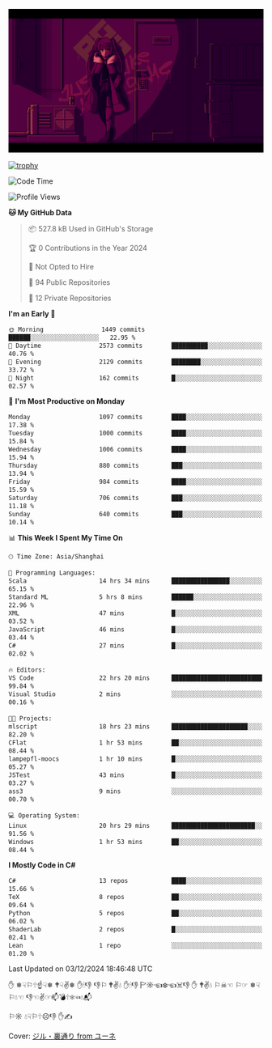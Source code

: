 ![](imgs/main.png)

[![trophy](https://github-profile-trophy.vercel.app/?username=NeilKleistGao&theme=dracula)](https://github.com/ryo-ma/github-profile-trophy)

<!--START_SECTION:waka-->
![Code Time](http://img.shields.io/badge/Code%20Time-1%2C475%20hrs%2055%20mins-blue)

![Profile Views](http://img.shields.io/badge/Profile%20Views-0-blue)

**🐱 My GitHub Data** 

> 📦 527.8 kB Used in GitHub's Storage 
 > 
> 🏆 0 Contributions in the Year 2024
 > 
> 🚫 Not Opted to Hire
 > 
> 📜 94 Public Repositories 
 > 
> 🔑 12 Private Repositories 
 > 
**I'm an Early 🐤** 

```text
🌞 Morning                1449 commits        ██████░░░░░░░░░░░░░░░░░░░   22.95 % 
🌆 Daytime                2573 commits        ██████████░░░░░░░░░░░░░░░   40.76 % 
🌃 Evening                2129 commits        ████████░░░░░░░░░░░░░░░░░   33.72 % 
🌙 Night                  162 commits         █░░░░░░░░░░░░░░░░░░░░░░░░   02.57 % 
```
📅 **I'm Most Productive on Monday** 

```text
Monday                   1097 commits        ████░░░░░░░░░░░░░░░░░░░░░   17.38 % 
Tuesday                  1000 commits        ████░░░░░░░░░░░░░░░░░░░░░   15.84 % 
Wednesday                1006 commits        ████░░░░░░░░░░░░░░░░░░░░░   15.94 % 
Thursday                 880 commits         ███░░░░░░░░░░░░░░░░░░░░░░   13.94 % 
Friday                   984 commits         ████░░░░░░░░░░░░░░░░░░░░░   15.59 % 
Saturday                 706 commits         ███░░░░░░░░░░░░░░░░░░░░░░   11.18 % 
Sunday                   640 commits         ███░░░░░░░░░░░░░░░░░░░░░░   10.14 % 
```


📊 **This Week I Spent My Time On** 

```text
🕑︎ Time Zone: Asia/Shanghai

💬 Programming Languages: 
Scala                    14 hrs 34 mins      ████████████████░░░░░░░░░   65.15 % 
Standard ML              5 hrs 8 mins        ██████░░░░░░░░░░░░░░░░░░░   22.96 % 
XML                      47 mins             █░░░░░░░░░░░░░░░░░░░░░░░░   03.52 % 
JavaScript               46 mins             █░░░░░░░░░░░░░░░░░░░░░░░░   03.44 % 
C#                       27 mins             █░░░░░░░░░░░░░░░░░░░░░░░░   02.02 % 

🔥 Editors: 
VS Code                  22 hrs 20 mins      █████████████████████████   99.84 % 
Visual Studio            2 mins              ░░░░░░░░░░░░░░░░░░░░░░░░░   00.16 % 

🐱‍💻 Projects: 
mlscript                 18 hrs 23 mins      █████████████████████░░░░   82.20 % 
CFlat                    1 hr 53 mins        ██░░░░░░░░░░░░░░░░░░░░░░░   08.44 % 
lampepfl-moocs           1 hr 10 mins        █░░░░░░░░░░░░░░░░░░░░░░░░   05.27 % 
JSTest                   43 mins             █░░░░░░░░░░░░░░░░░░░░░░░░   03.27 % 
ass3                     9 mins              ░░░░░░░░░░░░░░░░░░░░░░░░░   00.70 % 

💻 Operating System: 
Linux                    20 hrs 29 mins      ███████████████████████░░   91.56 % 
Windows                  1 hr 53 mins        ██░░░░░░░░░░░░░░░░░░░░░░░   08.44 % 
```

**I Mostly Code in C#** 

```text
C#                       13 repos            ████░░░░░░░░░░░░░░░░░░░░░   15.66 % 
TeX                      8 repos             ██░░░░░░░░░░░░░░░░░░░░░░░   09.64 % 
Python                   5 repos             ██░░░░░░░░░░░░░░░░░░░░░░░   06.02 % 
ShaderLab                2 repos             █░░░░░░░░░░░░░░░░░░░░░░░░   02.41 % 
Lean                     1 repo              ░░░░░░░░░░░░░░░░░░░░░░░░░   01.20 % 
```




 Last Updated on 03/12/2024 18:46:48 UTC
<!--END_SECTION:waka-->

✋ ❄☟⚐🕆☝☟❄ 🕈☟✌❄ ✋🕯👎 👎⚐ 🕈✌💧 ✋🕯👎 🏱☼☜❄☜☠👎 ✋ 🕈✌💧 ⚐☠☜ ⚐☞ ❄☟⚐💧☜ 👎☜✌☞📫💣🕆❄☜💧📬

⚐☼ 💧☟⚐🕆☹👎 ✋✍

Cover: [ジル・裏通り from ユーネ](https://www.pixiv.net/artworks/62127066)
